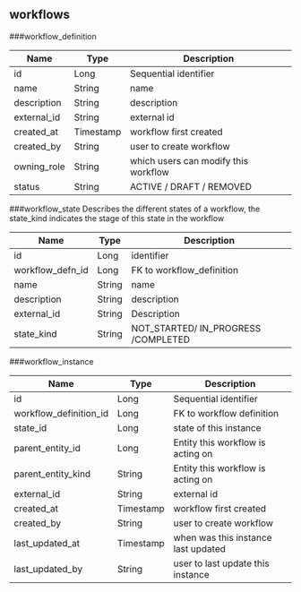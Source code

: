 ## workflows


###workflow_definition

| Name        | Type      | Description                          |
|-------------|-----------|--------------------------------------|
| id          | Long      | Sequential identifier                |
| name        | String    | name                                 |
| description | String    | description                          |
| external_id | String    | external id                          |
| created_at  | Timestamp | workflow first created               |
| created_by  | String    | user to create workflow              |
| owning_role | String    | which users can modify this workflow |
| status      | String    | ACTIVE / DRAFT / REMOVED             |

###workflow_state
Describes the different states of a workflow, the state_kind indicates the stage of this state in the workflow

| Name             | Type   | Description                         |
|------------------|--------|-------------------------------------|
| id               | Long   | identifier                          |
| workflow_defn_id | Long   | FK to workflow_definition           |
| name             | String | name                                |
| description      | String | description                         |
| external_id      | String | Description                         |
| state_kind       | String | NOT_STARTED/ IN_PROGRESS /COMPLETED |

###workflow_instance

| Name                   | Type      | Description                         |
|------------------------|-----------|-------------------------------------|
| id                     | Long      | Sequential identifier               |
| workflow_definition_id | Long      | FK to workflow definition           |
| state_id               | Long      | state of this instance              |
| parent_entity_id       | Long      | Entity this workflow is acting on   |
| parent_entity_kind     | String    | Entity this workflow is acting on   |
| external_id            | String    | external id                         |
| created_at             | Timestamp | workflow first created              |
| created_by             | String    | user to create workflow             |
| last_updated_at        | Timestamp | when was this instance last updated |
| last_updated_by        | String    | user to last update this instance   |
